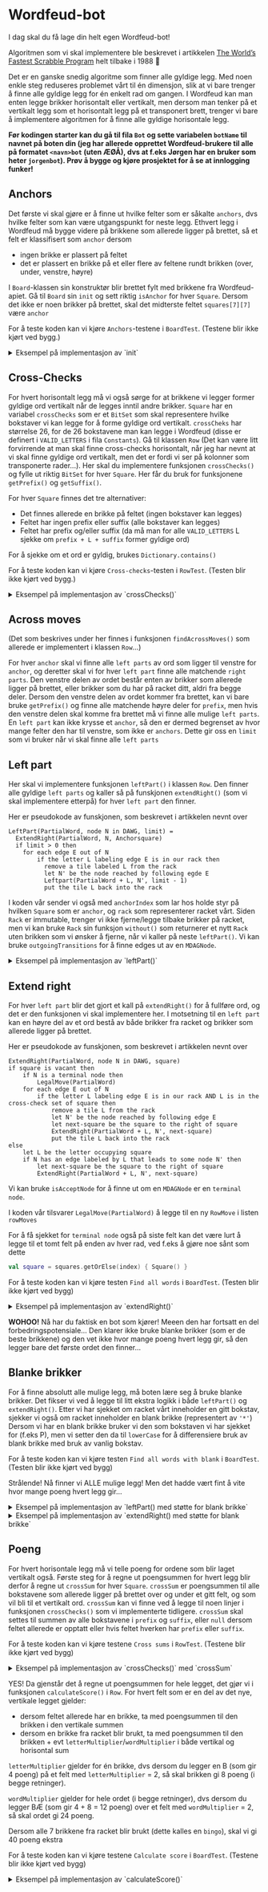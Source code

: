 # Wordfeud-bot

I dag skal du få lage din helt egen Wordfeud-bot!

Algoritmen som vi skal implementere ble beskrevet i artikkelen [The World’s Fastest Scrabble Program](https://www.cs.cmu.edu/afs/cs/academic/class/15451-s06/www/lectures/scrabble.pdf) helt tilbake i 1988 🤯

Det er en ganske snedig algoritme som finner alle gyldige legg. Med noen enkle steg reduseres problemet vårt til én dimensjon, slik at vi bare trenger å finne alle gyldige legg for én enkelt rad om gangen. I Wordfeud kan man enten legge brikker horisontalt eller vertikalt, men dersom man tenker på et vertikalt legg som et horisontalt legg på et transponert brett, trenger vi bare å implementere algoritmen for å finne alle gyldige horisontale legg.

**Før kodingen starter kan du gå til fila `Bot` og sette variabelen `botName` til navnet på boten din (jeg har allerede opprettet Wordfeud-brukere til alle på formatet `<navn>bot` (uten ÆØÅ), dvs at f.eks Jørgen har en bruker som heter `jorgenbot`). Prøv å bygge og kjøre prosjektet for å se at innlogging funker!**

## Anchors

Det første vi skal gjøre er å finne ut hvilke felter som er såkalte `anchors`, dvs hvilke felter som kan være utgangspunkt for neste legg. Ethvert legg i Wordfeud må bygge videre på brikkene som allerede ligger på brettet, så et felt er klassifisert som `anchor` dersom
- ingen brikke er plassert på feltet
- det er plassert en brikke på et eller flere av feltene rundt brikken (over, under, venstre, høyre)

I `Board`-klassen sin konstruktør blir brettet fylt med brikkene fra Wordfeud-apiet. Gå til `Board` sin `init` og sett riktig `isAnchor` for hver `Square`.
Dersom det ikke er noen brikker på brettet, skal det midterste feltet `squares[7][7]` være `anchor`

For å teste koden kan vi kjøre `Anchors`-testene i `BoardTest`. (Testene blir ikke kjørt ved bygg.)

<details>
  <summary>Eksempel på implementasjon av `init`</summary>
    
  ```kotlin
init {
        this.squares = squares.mapIndexed { i, row ->
            row.mapIndexed { j, square ->
                square.copy(isAnchor = !squares[i][j].isOccupied() &&
                    ((i == 7 && j == 7) ||
                        squares.getOrNull(i - 1)?.get(j)?.isOccupied() == true ||
                        squares[i].getOrNull(j - 1)?.isOccupied() == true ||
                        squares[i].getOrNull(j + 1)?.isOccupied() == true ||
                        squares.getOrNull(i + 1)?.get(j)?.isOccupied() == true))
            }
        }
    }
  ```
  
</details>

## Cross-Checks

For hvert horisontalt legg må vi også sørge for at brikkene vi legger former gyldige ord vertikalt når de legges inntil andre brikker. `Square` har en variabel `crossChecks` som er et `BitSet` som skal representere hvilke bokstaver vi kan legge for å forme gyldige ord vertikalt. `crossCheks` har størrelse 26, for de 26 bokstavene man kan legge i Wordfeud (disse er definert i `VALID_LETTERS` i fila `Constants`). Gå til klassen `Row` (Det kan være litt forvirrende at man skal finne cross-checks horisontalt, når jeg har nevnt at vi skal finne gyldige ord vertikalt, men det er fordi vi ser på kolonner som transponerte rader...). Her skal du implementere funksjonen `crossChecks()` og fylle ut riktig `BitSet` for hver `Square`. Her får du bruk for funksjonene `getPrefix()` og `getSuffix()`. 

For hver `Square` finnes det tre alternativer:
- Det finnes allerede en brikke på feltet (ingen bokstaver kan legges)
- Feltet har ingen prefix eller suffix (alle bokstaver kan legges)
- Feltet har prefix og/eller suffix (da må man for alle `VALID_LETTERS` L sjekke om `prefix + L + suffix` former gyldige ord)

For å sjekke om et ord er gyldig, brukes `Dictionary.contains()`

For å teste koden kan vi kjøre `Cross-checks`-testen i `RowTest`. (Testen blir ikke kjørt ved bygg.)

<details>
  <summary>Eksempel på implementasjon av `crossChecks()`</summary>
    
  ```kotlin
fun crossChecks(): List<Square> {
        return squares.mapIndexed { squareIndex, square ->
            val bitSet = BitSet(26)
            if (!square.isOccupied()) {
                val prefix = getPrefix(squareIndex)
                val suffix = getSuffix(squareIndex)
                if (prefix.isEmpty() && suffix.isEmpty()) {
                    bitSet.flip(0, 26)
                } else {
                    VALID_LETTERS.forEachIndexed { bitSetIndex, letter ->
                        bitSet.set(bitSetIndex, contains(prefix + letter + suffix))
                    }
                }
            }
            square.copy(crossChecks = bitSet)
        }
    }
  ```
  
</details>

## Across moves

(Det som beskrives under her finnes i funksjonen `findAcrossMoves()` som allerede er implementert i klassen `Row`...)

For hver `anchor` skal vi finne alle `left parts` av ord som ligger til venstre for `anchor`, og deretter skal vi for hver `left part` finne alle matchende `right parts`. Den venstre delen av ordet består enten av brikker som allerede ligger på brettet, eller brikker som du har på racket ditt, aldri fra begge deler.
Dersom den venstre delen av ordet kommer fra brettet, kan vi bare bruke `getPrefix()` og finne alle matchende høyre deler for `prefix`, men hvis den venstre delen skal komme fra brettet må vi finne alle mulige `left parts`. En `left part` kan ikke krysse et `anchor`, så den er dermed begrenset av hvor mange felter den har til venstre, som ikke er `anchors`. Dette gir oss en `limit` som vi bruker når vi skal finne alle `left parts`

## Left part

Her skal vi implementere funksjonen `leftPart()` i klassen `Row`. Den finner alle gyldige `left parts` og kaller så på funskjonen `extendRight()` (som vi skal implementere etterpå) for hver `left part` den finner.

Her er pseudokode av funskjonen, som beskrevet i artikkelen nevnt over

```
LeftPart(PartialWord, node N in DAWG, limit) = 
  ExtendRight(PartialWord, N, Anchorsquare)
  if limit > 0 then
    for each edge E out of N
        if the letter L labeling edge E is in our rack then
          remove a tile labeled L from the rack
          let N' be the node reached by following egde E
          Leftpart(PartialWord + L, N', limit - 1)
          put the tile L back into the rack
```

I koden vår sender vi også med `anchorIndex` som lar hos holde styr på hvilken `Square` som er `anchor`, og `rack` som representerer racket vårt.
Siden `Rack` er immutable, trenger vi ikke fjerne/legge tilbake brikker på racket, men vi kan bruke `Rack` sin funksjon `without()` som returnerer et nytt `Rack` uten brikken som vi ønsker å fjerne, når vi kaller på neste `leftPart()`. Vi kan bruke `outgoingTransitions` for å finne edges ut av en `MDAGNode`.

<details>
  <summary>Eksempel på implementasjon av `leftPart()`</summary>
    
  ```kotlin
private fun leftPart(
        partialWord: String,
        node: MDAGNode,
        limit: Int,
        anchorIndex: Int,
        rack: Rack
    ) {
        extendRight(partialWord, node, anchorIndex, anchorIndex, rack)
        if (limit > 0) {
            node.outgoingTransitions.entries.forEach {
                if (rack.contains(it.key)) {
                    leftPart(partialWord + it.key, it.value, limit - 1, anchorIndex, rack.without(it.key))
                }
            }
        }
    }
  ```
  
</details>


## Extend right

For hver `left part` blir det gjort et kall på `extendRight()` for å fullføre ord, og det er den funksjonen vi skal implementere her.
I motsetning til en `left part` kan en høyre del av et ord bestå av både brikker fra racket og brikker som allerede ligger på brettet.

Her er pseudokode av funskjonen, som beskrevet i artikkelen nevnt over

```
ExtendRight(PartialWord, node N in DAWG, square)
if square is vacant then
    if N is a terminal node then
        LegalMove(PartialWord)
    for each edge E out of N
        if the letter L labeling edge E is in our rack AND L is in the cross-check set of square then
            remove a tile L from the rack
            let N' be the node reached by following edge E
            let next-square be the square to the right of square
            ExtendRight(PartialWord + L, N', next-square)
            put the tile L back into the rack
else
    let L be the letter occupying square
    if N has an edge labeled by L that leads to some node N' then
        let next-square be the square to the right of square
        ExtendRight(PartialWord + L, N', next-square)
```

Vi kan bruke `isAcceptNode` for å finne ut om en `MDAGNode` er en `terminal node`.

I koden vår tilsvarer `LegalMove(PartialWord)` å legge til en ny `RowMove` i listen `rowMoves`

For å få sjekket for `terminal node` også på siste felt kan det være lurt å legge til et tomt felt på enden av hver rad, ved f.eks å gjøre noe sånt som dette
```kotlin
val square = squares.getOrElse(index) { Square() }
```

For å teste koden kan vi kjøre testen `Find all words` i `BoardTest`. (Testen blir ikke kjørt ved bygg)

<details>
  <summary>Eksempel på implementasjon av `extendRight()`</summary>
    
  ```kotlin
private fun extendRight(
        partialWord: String,
        node: MDAGNode,
        anchorIndex: Int,
        index: Int,
        rack: Rack
    ) {
        val square = squares.getOrElse(index) { Square() }
        if (!square.isOccupied()) {
            if (index != anchorIndex && node.isAcceptNode) {
                rowMoves.add(RowMove(partialWord,
                    index - partialWord.length,
                    calculateScore(partialWord, index - partialWord.length)))
            }
            node.outgoingTransitions.entries.forEach {
                if (rack.contains(it.key) && square.crossChecksContains(it.key)) {
                    extendRight(partialWord + it.key, it.value, anchorIndex, index + 1, rack.without(it.key))
                }
            }
        } else {
            square.getLetter()?.let {
                if (node.hasOutgoingTransition(it)) {
                    extendRight(partialWord + it, node.transition(it), anchorIndex, index + 1, rack)
                }
            }
        }
    }
  ```
  
</details>

**WOHOO!**
Nå har du faktisk en bot som kjører!
Meeen den har fortsatt en del forbedringspotensiale...
Den klarer ikke bruke blanke brikker (som er de beste brikkene) og den vet ikke hvor mange poeng hvert legg gir, så den legger bare det første ordet den finner...

## Blanke brikker

For å finne absolutt alle mulige legg, må boten lære seg å bruke blanke brikker.
Det fikser vi ved å legge til litt ekstra logikk i både `leftPart()` og `extendRight()`.
Etter vi har sjekket om racket vårt inneholder en gitt bokstav, sjekker vi også om racket inneholder en blank brikke (representert av `'*'`)
Dersom vi har en blank brikke bruker vi den som bokstaven vi har sjekket for (f.eks P), men vi setter den da til `lowerCase` for å differensiere bruk av blank brikke med bruk av vanlig bokstav.

For å teste koden kan vi kjøre testen `Find all words with blank` i `BoardTest`. (Testen blir ikke kjørt ved bygg)

Strålende! Nå finner vi ALLE mulige legg! Men det hadde vært fint å vite hvor mange poeng hvert legg gir...

<details>
  <summary>Eksempel på implementasjon av `leftPart() med støtte for blank brikke`</summary>
    
  ```kotlin
private fun leftPart(
        partialWord: String,
        node: MDAGNode,
        limit: Int,
        anchorIndex: Int,
        rack: Rack
    ) {
        extendRight(partialWord, node, anchorIndex, anchorIndex, rack)
        if (limit > 0) {
            node.outgoingTransitions.entries.forEach {
                if (rack.contains(it.key)) {
                    leftPart(partialWord + it.key, it.value, limit - 1, anchorIndex, rack.without(it.key))
                }
                if (rack.contains('*')) {
                    leftPart(partialWord + it.key.toLowerCase(), it.value, limit - 1, anchorIndex, rack.without('*'))
                }
            }
        }
    }
  ```
  
</details>

<details>
  <summary>Eksempel på implementasjon av `extendRight() med støtte for blank brikke`</summary>
    
  ```kotlin
private fun extendRight(
        partialWord: String,
        node: MDAGNode,
        anchorIndex: Int,
        index: Int,
        rack: Rack
    ) {
        val square = squares.getOrElse(index) { Square() }
        if (!square.isOccupied()) {
            if (index != anchorIndex && node.isAcceptNode) {
                rowMoves.add(RowMove(partialWord,
                    index - partialWord.length,
                    calculateScore(partialWord, index - partialWord.length)))
            }
            node.outgoingTransitions.entries.forEach {
                if (rack.contains(it.key) && square.crossChecksContains(it.key)) {
                    extendRight(partialWord + it.key, it.value, anchorIndex, index + 1, rack.without(it.key))
                }
                if (rack.contains('*') && square.crossChecksContains(it.key)) {
                    extendRight(partialWord + it.key.toLowerCase(), it.value, anchorIndex, index + 1, rack.without('*'))
                }
            }
        } else {
            square.getLetter()?.let {
                if (node.hasOutgoingTransition(it)) {
                    extendRight(partialWord + it, node.transition(it), anchorIndex, index + 1, rack)
                }
            }
        }
    }
  ```
  
</details>

## Poeng

For hvert horisontale legg må vi telle poeng for ordene som blir laget vertikalt også. Første steg for å regne ut poengsummen for hvert legg blir derfor å regne ut `crossSum` for hver `Square`. `crossSum` er poengsummen til alle bokstavene som allerede ligger på brettet over og under et gitt felt, og som vil bli til et vertikalt ord. `crossSum` kan vi finne ved å legge til noen linjer i funksjonen `crossChecks()` som vi implementerte tidligere.
`crossSum` skal settes til summen av alle bokstavene i `prefix` og `suffix`, eller `null` dersom feltet allerede er opptatt eller hvis feltet hverken har `prefix` eller `suffix`.

For å teste koden kan vi kjøre testene `Cross sums` i `RowTest`. (Testene blir ikke kjørt ved bygg)

<details>
  <summary>Eksempel på implementasjon av `crossChecks()` med `crossSum`</summary>
    
  ```kotlin
fun crossChecks(): List<Square> {
        return squares.mapIndexed { squareIndex, square ->
            val bitSet = BitSet(26)
            var crossSum: Int? = null
            if (!square.isOccupied()) {
                val prefix = getPrefix(squareIndex)
                val suffix = getSuffix(squareIndex)
                if (prefix.isEmpty() && suffix.isEmpty()) {
                    bitSet.flip(0, 26)
                } else {
                    VALID_LETTERS.forEachIndexed { bitSetIndex, letter ->
                        bitSet.set(bitSetIndex, contains(prefix + letter + suffix))
                    }
                    crossSum = if ((prefix + suffix).isEmpty()) null else (prefix + suffix).map(Constants::letterScore).sum()
                }
            }
            square.copy(crossChecks = bitSet, crossSum = crossSum)
        }
    }
  ```
  
</details>

YES! Da gjenstår det å regne ut poengsummen for hele legget, det gjør vi i funksjonen `calculateScore()` i `Row`. For hvert felt som er en del av det nye, vertikale legget gjelder:
- dersom feltet allerede har en brikke, ta med poengsummen til den brikken i den vertikale summen
- dersom en brikke fra racket blir brukt, ta med poengsummen til den brikken + evt `letterMultiplier`/`wordMultiplier` i både vertikal og horisontal sum

`letterMultiplier` gjelder for én brikke, dvs dersom du legger en B (som gir 4 poeng) på et felt med `letterMultiplier` = 2, så skal brikken gi 8 poeng (i begge retninger).

`wordMultiplier` gjelder for hele ordet (i begge retninger), dvs dersom du legger BÆ (som gir 4 + 8 = 12 poeng) over et felt med `wordMultiplier` = 2, så skal ordet gi 24 poeng.

Dersom alle 7 brikkene fra racket blir brukt (dette kalles en `bingo`), skal vi gi 40 poeng ekstra

For å teste koden kan vi kjøre testene `Calculate score` i `BoardTest`. (Testene blir ikke kjørt ved bygg)

<details>
  <summary>Eksempel på implementasjon av `calculateScore()`</summary>
    
  ```kotlin
private fun calculateScore(word: String, startIndex: Int): Int {
        var wordMultiplier = 1
        var crossSums = 0
        var addedLetters = 0
        return squares.subList(startIndex, startIndex + word.length).mapIndexed { index, square ->
            if (square.isOccupied()) {
                letterScore(square.getLetter()!!)
            } else {
                addedLetters++
                wordMultiplier *= square.wordMultiplier
                val squareScore = letterScore(word[index]) * square.letterMultiplier
                if (square.crossSum != null) {
                    crossSums += (squareScore + square.crossSum) * square.wordMultiplier
                }
                squareScore
            }
        }.sum() * wordMultiplier + crossSums + (if (addedLetters == 7) 40 else 0)
    }
  ```
  
</details>

